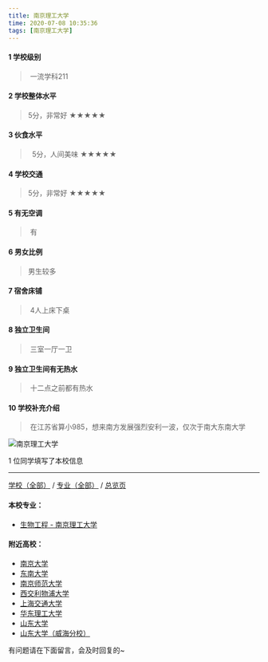 ```yaml
---
title: 南京理工大学
time: 2020-07-08 10:35:36
tags: [南京理工大学]
---
```

#### 1 学校级别
> 一流学科211

#### 2 学校整体水平
> 5分，非常好
★★★★★

#### 3 伙食水平
>  5分，人间美味
★★★★★


#### 4 学校交通
>5分，非常好
★★★★★


#### 5 有无空调
> 有
  

#### 6 男女比例
> 男生较多


#### 7 宿舍床铺
> 4人上床下桌


#### 8 独立卫生间
> 三室一厅一卫


#### 9 独立卫生间有无热水
> 十二点之前都有热水


#### 10 学校补充介绍
> 在江苏省算小985，想来南方发展强烈安利一波，仅次于南大东南大学

![南京理工大学](https://upload-images.jianshu.io/upload_images/6510336-69e1e866853d2d3f.jpeg?imageMogr2/auto-orient/strip%7CimageView2/2/w/1240)


1 位同学填写了本校信息
***
[学校（全部）](https://univgo.github.io/2020/07/09/学校汇总页) / [专业（全部）](https://univgo.github.io/2020/07/09/专业汇总页) / [总览页](https://univgo.github.io/2020/07/09/总览)

#### 本校专业：
- [生物工程 - 南京理工大学](https://univgo.github.io/2020/07/08/生物工程%20-%20南京理工大学)

#### 附近高校：
- [南京大学](https://univgo.github.io/2020/07/08/南京大学)
- [东南大学](https://univgo.github.io/2020/07/08/东南大学)
- [南京师范大学](https://univgo.github.io/2020/07/08/南京师范大学)
- [西交利物浦大学](https://univgo.github.io/2020/07/08/西交利物浦大学)
&nbsp; 
- [上海交通大学](https://univgo.github.io/2020/07/08/上海交通大学)
- [华东理工大学](https://univgo.github.io/2020/07/08/华东理工大学)
&nbsp; 
- [山东大学](https://univgo.github.io/2020/07/08/山东大学) 
- [山东大学（威海分校）](https://univgo.github.io/2020/07/08/山东大学（威海分校）)


有问题请在下面留言，会及时回复的~
